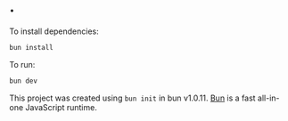 # .

To install dependencies:

```bash
bun install
```

To run:

```bash
bun dev
```

This project was created using `bun init` in bun v1.0.11. [Bun](https://bun.sh) is a fast all-in-one JavaScript runtime.
